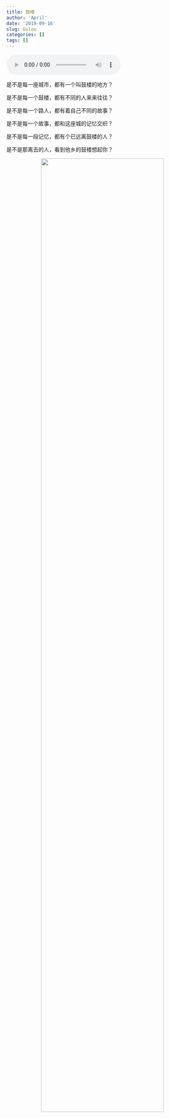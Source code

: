 ```yaml
---
title: 鼓楼
author: 'April'
date: '2019-09-16'
slug: Gulou
categories: []
tags: []
---
```


<audio controls="controls">
	<source src="http://music.163.com/song/media/outer/url?id=447926067.mp3" type="audio/mpeg" />
	Your browser does not support the audio element.
</audio>

是不是每一座城市，都有一个叫鼓楼的地方？

是不是每一个鼓楼，都有不同的人来来往往？

是不是每一个路人，都有着自己不同的故事？

是不是每一个故事，都和这座城的记忆交织？

是不是每一段记忆，都有个已远离鼓楼的人？

是不是那离去的人，看到他乡的鼓楼想起你？

<div align="center"><img src="/figure/2019-09-16/fig2.jpg" width="80%" \></div>
